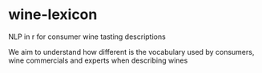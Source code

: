 # wine-lexicon
NLP in r for consumer wine tasting descriptions

We aim to understand how different is the vocabulary used by consumers, wine commercials and experts when describing wines
